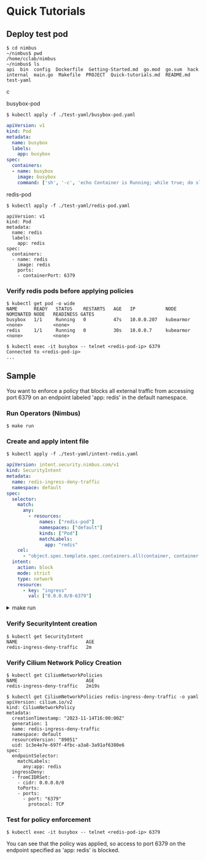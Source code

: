 # Quick Tutorials

## Deploy test pod

```
$ cd nimbus
~/nimbus$ pwd
/home/cclab/nimbus
~/nimbus$ ls
api  bin  config  Dockerfile  Getting-Started.md  go.mod  go.sum  hack  internal  main.go  Makefile  PROJECT  Quick-tutorials.md  README.md  test-yaml
```

c

busybox-pod

```
$ kubectl apply -f ./test-yaml/busybox-pod.yaml
```

```yaml
apiVersion: v1
kind: Pod
metadata:
  name: busybox
  labels:
    app: busybox
spec:
  containers:
  - name: busybox
    image: busybox
    command: ['sh', '-c', 'echo Container is Running; while true; do sleep 3600; done']
```


redis-pod
```
$ kubectl apply -f ./test-yaml/redis-pod.yaml
```
```
apiVersion: v1
kind: Pod
metadata:
  name: redis
  labels:
    app: redis
spec:
  containers:
  - name: redis
    image: redis
    ports:
    - containerPort: 6379
```




### Verify redis pods before applying policies
```
$ kubectl get pod -o wide
NAME      READY   STATUS    RESTARTS   AGE   IP           NODE        NOMINATED NODE   READINESS GATES
busybox   1/1     Running   0          47s   10.0.0.207   kubearmor   <none>           <none>
redis     1/1     Running   0          30s   10.0.0.7     kubearmor   <none>           <none>
```
```
$ kubectl exec -it busybox -- telnet <redis-pod-ip> 6379
Connected to <redis-pod-ip>
...
```

## Sample
You want to enforce a policy that blocks all external traffic from accessing port 6379 on an endpoint labeled 'app: redis' in the default namespace.

### Run Operators (Nimbus)
```
$ make run
```

### Create and apply intent file
```
$ kubectl apply -f ./test-yaml/intent-redis.yaml
```
```yaml
apiVersion: intent.security.nimbus.com/v1
kind: SecurityIntent
metadata:
  name: redis-ingress-deny-traffic
  namespace: default
spec:
  selector:
    match:
      any:
        - resources:
            names: ["redis-pod"]
            namespaces: ["default"]
            kinds: ["Pod"]
            matchLabels:
              app: "redis"
    cel:
      - "object.spec.template.spec.containers.all(container, container.ports.any(port, port.number == 6379))"
  intent: 
    action: block
    mode: strict
    type: network
    resource: 
      - key: "ingress"
        val: ["0.0.0.0/0-6379"]

```
<details>
  <summary>make run</summary>
  cclab@kubearmor:~/nimbus$ make run
make: go: Permission denied
test -s /home/cclab/nimbus/bin/controller-gen && /home/cclab/nimbus/bin/controller-gen --version | grep -q v0.13.0 || \
GOBIN=/home/cclab/nimbus/bin go install sigs.k8s.io/controller-tools/cmd/controller-gen@v0.13.0
/home/cclab/nimbus/bin/controller-gen rbac:roleName=manager-role crd webhook paths="./..." output:crd:artifacts:config=config/crd/bases
/home/cclab/nimbus/bin/controller-gen object:headerFile="hack/boilerplate.go.txt" paths="./..."
go fmt ./...
go vet ./...
go: downloading github.com/onsi/ginkgo/v2 v2.11.0
go: downloading github.com/onsi/gomega v1.27.10
go run ./main.go
2023-11-14T15:56:47Z	INFO	setup	starting manager
2023-11-14T15:56:47Z	INFO	controller-runtime.metrics	Starting metrics server
2023-11-14T15:56:47Z	INFO	starting server	{"kind": "health probe", "addr": "[::]:8081"}
2023-11-14T15:56:47Z	INFO	controller-runtime.metrics	Serving metrics server	{"bindAddress": ":8080", "secure": false}
2023-11-14T15:56:47Z	INFO	Starting EventSource	{"controller": "securityintent", "controllerGroup": "intent.security.nimbus.com", "controllerKind": "SecurityIntent", "source": "kind source: *v1.SecurityIntent"}
2023-11-14T15:56:47Z	INFO	Starting Controller	{"controller": "securityintent", "controllerGroup": "intent.security.nimbus.com", "controllerKind": "SecurityIntent"}
2023-11-14T15:56:47Z	INFO	Starting workers	{"controller": "securityintent", "controllerGroup": "intent.security.nimbus.com", "controllerKind": "SecurityIntent", "worker count": 1}
2023-11-14T16:00:00Z	INFO	SecurityIntent object fetched	{"controller": "securityintent", "controllerGroup": "intent.security.nimbus.com", "controllerKind": "SecurityIntent", "SecurityIntent": {"name":"redis-ingress-deny-traffic","namespace":"default"}, "namespace": "default", "name": "redis-ingress-deny-traffic", "reconcileID": "f1f990e8-35d2-4dfb-8107-164a916cfb2f", "intent": "redis-ingress-deny-traffic"}
2023-11-14T16:00:00Z	INFO	Applied CiliumNetworkPolicy	{"controller": "securityintent", "controllerGroup": "intent.security.nimbus.com", "controllerKind": "SecurityIntent", "SecurityIntent": {"name":"redis-ingress-deny-traffic","namespace":"default"}, "namespace": "default", "name": "redis-ingress-deny-traffic", "reconcileID": "f1f990e8-35d2-4dfb-8107-164a916cfb2f", "policy": {"namespace": "default", "name": "redis-ingress-deny-traffic"}}
2023-11-14T16:00:00Z	INFO	Successfully reconciled SecurityIntent	{"controller": "securityintent", "controllerGroup": "intent.security.nimbus.com", "controllerKind": "SecurityIntent", "SecurityIntent": {"name":"redis-ingress-deny-traffic","namespace":"default"}, "namespace": "default", "name": "redis-ingress-deny-traffic", "reconcileID": "f1f990e8-35d2-4dfb-8107-164a916cfb2f", "intent": "redis-ingress-deny-traffic"}
</details>



### Verify SecurityIntent creation
```
$ kubectl get SecurityIntent
NAME                         AGE
redis-ingress-deny-traffic   2m

```

### Verify Cilium Network Policy Creation
```
$ kubectl get CiliumNetworkPolicies
NAME                         AGE
redis-ingress-deny-traffic   2m19s
```
```
$ kubectl get CiliumNetworkPolicies redis-ingress-deny-traffic -o yaml
apiVersion: cilium.io/v2
kind: CiliumNetworkPolicy
metadata:
  creationTimestamp: "2023-11-14T16:00:00Z"
  generation: 1
  name: redis-ingress-deny-traffic
  namespace: default
  resourceVersion: "89051"
  uid: 1c3e4e7e-697f-4fbc-a3a8-3a91af6380e6
spec:
  endpointSelector:
    matchLabels:
      any:app: redis
  ingressDeny:
  - fromCIDRSet:
    - cidr: 0.0.0.0/0
    toPorts:
    - ports:
      - port: "6379"
        protocol: TCP
```

### Test for policy enforcement
```
$ kubectl exec -it busybox -- telnet <redis-pod-ip> 6379

```
You can see that the policy was applied, so access to port 6379 on the endpoint specified as 'app: redis' is blocked.
